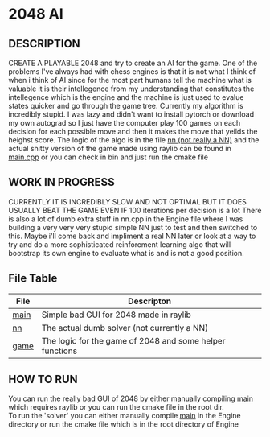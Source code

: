 # 2048 AI

## DESCRIPTION
CREATE A PLAYABLE 2048 and try to create an AI for the game. 
One of the problems I've always had with chess engines is 
that it is not what I think of when i think of AI since for 
the most part humans tell the machine what is valuable it is their intellegence from my understanding that constitutes the 
intellegence which is the engine and the machine is just 
used to evalue states quicker and go through the game tree. 
Currently my algorithm is incredibly stupid. I was lazy and didn't 
want to install pytorch or download my own autograd so I just 
have the computer play 100 games on each decision for each possible move 
and then it makes the move that yeilds the heighst score.
The logic of the algo is in the file [nn (not really a NN)](Engine/src/nn.cpp)
and the actual shitty version of the game made using raylib
can be found in [main.cpp](src/main.cpp)
or you can check in bin and just run the cmake file

## WORK IN PROGRESS
CURRENTLY IT IS INCREDIBLY SLOW AND NOT OPTIMAL BUT IT
DOES USUALLY BEAT THE GAME EVEN IF 100 iterations per 
decision is a lot
There is also a lot of dumb extra stuff in nn.cpp in the Engine file where
I was building a very very very stupid simple NN just to test
and then switched to this. Maybe i'll come back and impliment 
a real NN later or look at a way to try and do a more sophisticated
reinforcment learning algo that will bootstrap its own engine 
to evaluate what is and is not a good position.

## File Table

| File | Descripton |
| --------- | --------------------- |
| [main](src/main.cpp) | Simple bad GUI for 2048 made in raylib |
| [nn](Engine/src/nn.cpp) | The actual dumb solver (not currently a NN)|
| [game](Engine/src/game.cpp) | The logic for the game of 2048 and some helper functions |

## HOW TO RUN

You can run the really bad GUI of 2048 by either manually compiling 
[main](src/main.cpp)
which requires raylib or you can run the cmake file in the root dir.
<br/>
To run the 'solver' you can either manually compile 
[main](Engine/src/main.cpp) in the Engine directory or run the cmake 
file which is in the root directory of Engine


